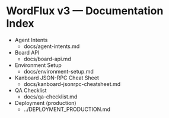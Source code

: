 # WordFlux v3 — Documentation Index

- Agent Intents
  - docs/agent-intents.md
- Board API
  - docs/board-api.md
- Environment Setup
  - docs/environment-setup.md
- Kanboard JSON-RPC Cheat Sheet
  - docs/kanboard-jsonrpc-cheatsheet.md
- QA Checklist
  - docs/qa-checklist.md
- Deployment (production)
  - ../DEPLOYMENT_PRODUCTION.md
